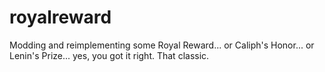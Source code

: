 # royalreward
Modding and reimplementing some Royal Reward... or Caliph's Honor... or Lenin's Prize... yes, you got it right. That classic.
